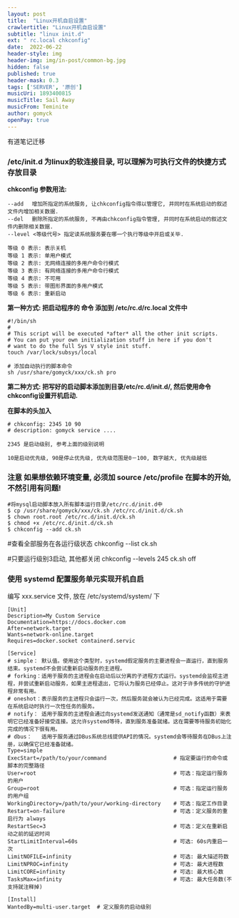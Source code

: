 ```yaml
---
layout: post
title:  "Linux开机自启设置"
crawlertitle: "Linux开机自启设置"
subtitle: "linux init.d"
ext: " rc.local chkconfig"
date:  2022-06-22
header-style: img
header-img: img/in-post/common-bg.jpg
hidden: false
published: true
header-mask: 0.3
tags: ['SERVER', '原创']
musicUri: 1893400815
musicTitle: Sail Away
musicFrom: Teminite
author: gomyck
openPay: true
---
```


有道笔记迁移

### /etc/init.d 为linux的软连接目录, 可以理解为可执行文件的快捷方式存放目录

**chkconfig 参数用法:**

```text
--add 　增加所指定的系统服务, 让chkconfig指令得以管理它, 并同时在系统启动的叙述文件内增加相关数据.
--del 　删除所指定的系统服务, 不再由chkconfig指令管理, 并同时在系统启动的叙述文件内删除相关数据.
--level <等级代号> 指定读系统服务要在哪一个执行等级中开启或关毕.

等级 0 表示: 表示关机
等级 1 表示: 单用户模式
等级 2 表示: 无网络连接的多用户命令行模式
等级 3 表示: 有网络连接的多用户命令行模式
等级 4 表示: 不可用
等级 5 表示: 带图形界面的多用户模式
等级 6 表示: 重新启动
```

**第一种方式:  把启动程序的 命令 添加到 /etc/rc.d/rc.local 文件中**

```shell
#!/bin/sh
#
# This script will be executed *after* all the other init scripts.
# You can put your own initialization stuff in here if you don't
# want to do the full Sys V style init stuff.
touch /var/lock/subsys/local

# 添加自动执行的脚本命令
sh /usr/share/gomyck/xxx/ck.sh pro
```

**第二种方式:  把写好的启动脚本添加到目录/etc/rc.d/init.d/, 然后使用命令chkconfig设置开机启动.**

**在脚本的头加入**

```text
# chkconfig: 2345 10 90
# description: gomyck service ....

2345 是启动级别, 参考上面的级别说明

10是启动优先级, 90是停止优先级, 优先级范围是0－100, 数字越大, 优先级越低
```

### 注意 如果想依赖环境变量, 必须加 source /etc/profile 在脚本的开始, 不然引用有问题!

```shell
#将mysql启动脚本放入所有脚本运行目录/etc/rc.d/init.d中
$ cp /usr/share/gomyck/xxx/ck.sh /etc/rc.d/init.d/ck.sh
$ chown root.root /etc/rc.d/init.d/ck.sh
$ chmod +x /etc/rc.d/init.d/ck.sh
$ chkconfig --add ck.sh
```

#查看全部服务在各运行级状态
chkconfig --list ck.sh

#只要运行级别3启动, 其他都关闭
chkconfig --levels 245 ck.sh off

### 使用 systemd 配置服务单元实现开机自启

编写 xxx.service 文件, 放在 /etc/systemd/system/ 下

```text
[Unit]
Description=My Custom Service
Documentation=https://docs.docker.com
After=network.target
Wants=network-online.target
Requires=docker.socket containerd.servic

[Service]
# simple： 默认值。使用这个类型时，systemd假定服务的主要进程会一直运行，直到服务结束。systemd不会尝试重新启动服务的主进程。
# forking：适用于服务的主进程会在启动后以分离的子进程方式运行。systemd会监视主进程，并尝试重新启动服务，如果主进程退出，它将认为服务已经停止。这对于许多传统的守护进程非常有用。
# oneshot：表示服务的主进程只会运行一次，然后服务就会被认为已经完成。这适用于需要在系统启动时执行一次性任务的服务。
# notify： 适用于服务的主进程会通过向systemd发送通知（通常是sd_notify函数）来表明它已经准备好接受连接。这允许systemd等待，直到服务准备就绪。这在需要等待服务初始化完成的情况下很有用。
# dbus：   适用于服务通过DBus系统总线提供API的情况。systemd会等待服务在DBus上注册，以确保它已经准备就绪。
Type=simple
ExecStart=/path/to/your/command                     # 指定要运行的命令或脚本的完整路径
User=root                                           # 可选：指定运行服务的用户
Group=root                                          # 可选：指定运行服务的用户组
WorkingDirectory=/path/to/your/working-directory    # 可选：指定工作目录
Restart=on-failure                                  # 可选：定义服务的重启行为 always
RestartSec=3                                        # 可选：定义在重新启动之前的延迟时间
StartLimitInterval=60s                              # 可选: 60s内重启一次
LimitNOFILE=infinity                                # 可选: 最大描述符数
LimitNPROC=infinity                                 # 可选: 最大进程数
LimitCORE=infinity                                  # 可选: 最大核心数
TasksMax=infinity                                   # 可选: 最大任务数(不支持就注释掉)

[Install]
WantedBy=multi-user.target  # 定义服务的启动级别
```

